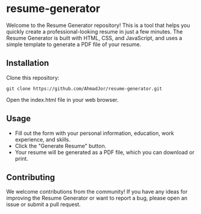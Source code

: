 # resume-generator
Welcome to the Resume Generator repository! This is a tool that helps you quickly create a professional-looking resume in just a few minutes. The Resume Generator is built with HTML, CSS, and JavaScript, and uses a simple template to generate a PDF file of your resume.

## Installation
Clone this repository:
```
git clone https://github.com/AhmadJor/resume-generator.git 
```
Open the index.html file in your web browser.

## Usage
- Fill out the form with your personal information, education, work experience, and skills.
- Click the "Generate Resume" button.
- Your resume will be generated as a PDF file, which you can download or print.

## Contributing
We welcome contributions from the community! If you have any ideas for improving the Resume Generator or want to report a bug, please open an issue or submit a pull request.
